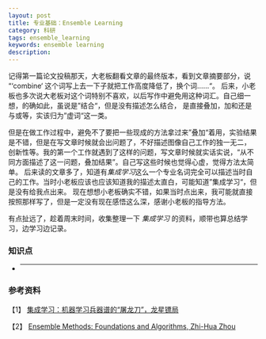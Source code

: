 ```yaml
---
layout: post
title: 专业基础：Ensemble Learning
category: 科研
tags: ensemble_learning
keywords: ensemble learning
description: 
---
```


记得第一篇论文投稿那天，大老板翻看文章的最终版本，看到文章摘要部分，说 “‘combine‘ 这个词写上去一下子就把工作高度降低了，换个词……“。
后来，小老板也多次说大老板对这个词特别不喜欢，以后写作中避免用这种词汇。自己细一想，的确如此，虽说是”结合“，但是没有描述怎么结合，
是直接叠加，加和还是与或等，实该归为”虚词“这一类。

但是在做工作过程中，避免不了要把一些现成的方法拿过来”叠加“着用，实验结果是不错，但是在写文章时候就会出问题了，不好描述图像自己工作的独一无二，
创新性等。我的第一个工作就遇到了这样的问题，写文章时候就实话实说，“从不同方面描述了这一问题，叠加结果”。自己写这些时候也觉得心虚，觉得方法太简单。
后来读的文章多了，知道有*集成学习*这么一个专业名词完全可以描述当时自己的工作。当时小老板应该也应该知道我的描述太直白，可能知道”集成学习“，但是没有给我点出来。
现在想想小老板确实不错，如果当时点出来，我可能就直接按照那样写了，但是一定没有现在感悟这么深，感谢小老板的指导方法。

有点扯远了，趁着周末时间，收集整理一下 *集成学习* 的资料，顺带也算总结学习，边学习边记录。

### 知识点

- ** **




### 参考资料

【1】 [集成学习：机器学习兵器谱的“屠龙刀”，龙星镖局](http://www.csdn.net/article/2015-03-02/2824069#0-tsina-1-92816-397232819ff9a47a7b7e80a40613cfe1)

【2】 [Ensemble Methods: Foundations and Algorithms, Zhi-Hua Zhou](http://www.amazon.com/Ensemble-Methods-Foundations-Algorithms-Recognition/dp/1439830037)